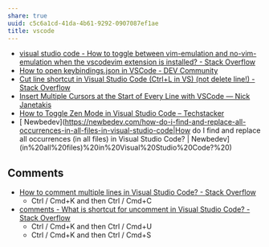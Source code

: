 ```yaml
---
share: true
uuid: c5c6a1cd-41da-4b61-9292-0907087ef1ae
title: vscode
---
```


* [visual studio code - How to toggle between vim-emulation and no-vim-emulation when the vscodevim extension is installed? - Stack Overflow](https://stackoverflow.com/questions/47502318/how-to-toggle-between-vim-emulation-and-no-vim-emulation-when-the-vscodevim-exte)
* [How to open keybindings.json in VSCode - DEV Community](https://dev.to/taoliu12/how-to-open-keybindings-json-in-vscode-5a9h)
* [Cut line shortcut in Visual Studio Code (Ctrl+L in VS) (not delete line!) - Stack Overflow](https://stackoverflow.com/questions/50367538/cut-line-shortcut-in-visual-studio-code-ctrll-in-vs-not-delete-line)
* [Insert Multiple Cursors at the Start of Every Line with VSCode — Nick Janetakis](https://nickjanetakis.com/blog/insert-multiple-cursors-at-the-start-of-every-line-with-vscode#:~:text=Press%20SHIFT%20%2B%20ALT%20%2B%20I%20to,the%20start%20of%20every%20line)
* [How to Toggle Zen Mode in Visual Studio Code – Techstacker](https://techstacker.com/vscode-toggle-zen-mode/)
* [ Newbedev](https://newbedev.com/how-do-i-find-and-replace-all-occurrences-in-all-files-in-visual-studio-code|How do I find and replace all occurrences (in all files) in Visual Studio Code? | Newbedev](in%20all%20files)%20in%20Visual%20Studio%20Code?%20)

## Comments

* [How to comment multiple lines in Visual Studio Code? - Stack Overflow](https://stackoverflow.com/questions/34316156/how-to-comment-multiple-lines-in-visual-studio-code)
  * Ctrl / Cmd+K and then Ctrl / Cmd+C
* [comments - What is shortcut for uncomment in Visual Studio Code? - Stack Overflow](https://stackoverflow.com/questions/51383050/what-is-shortcut-for-uncomment-in-visual-studio-code)
  * Ctrl / Cmd+K and then Ctrl / Cmd+U
  * Ctrl / Cmd+K and then Ctrl / Cmd+S